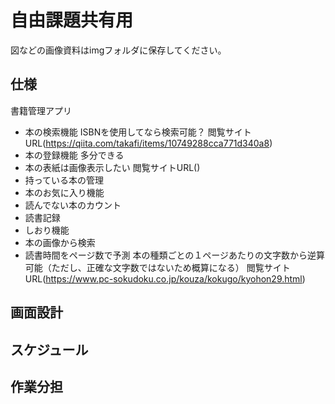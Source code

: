 # 自由課題共有用
図などの画像資料はimgフォルダに保存してください。
## 仕様
書籍管理アプリ
- 本の検索機能
  ISBNを使用してなら検索可能？
  閲覧サイトURL(https://qiita.com/takafi/items/10749288cca771d340a8)
- 本の登録機能
  多分できる
- 本の表紙は画像表示したい
  閲覧サイトURL()
- 持っている本の管理
- 本のお気に入り機能
- 読んでない本のカウント
- 読書記録
- しおり機能
- 本の画像から検索
- 読書時間をページ数で予測
  本の種類ごとの１ページあたりの文字数から逆算可能（ただし、正確な文字数ではないため概算になる）
  閲覧サイトURL(https://www.pc-sokudoku.co.jp/kouza/kokugo/kyohon29.html)
## 画面設計
## スケジュール
## 作業分担

